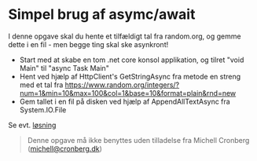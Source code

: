 ﻿# Simpel brug af asymc/await

I denne opgave skal du hente et tilfældigt tal fra random.org, og gemme dette i en fil - men begge ting skal ske asynkront!

- Start med at skabe en tom .net core konsol applikation, og tilret "void Main" til "async Task Main"
- Hent ved hjælp af HttpClient's GetStringAsync fra metode en streng med et tal fra https://www.random.org/integers/?num=1&min=10&max=100&col=1&base=10&format=plain&rnd=new
- Gem tallet i en fil på disken ved hjælp af AppendAllTextAsync fra System.IO.File

Se evt. [løsning](https://github.com/devcronberg/undervisning-cs-opgaver/blob/master/async-henttaloggem/Program.cs)

<!-- footerstart -->
> Denne opgave må ikke benyttes uden tilladelse fra Michell Cronberg (michell@cronberg.dk)
<!-- footerslut -->

